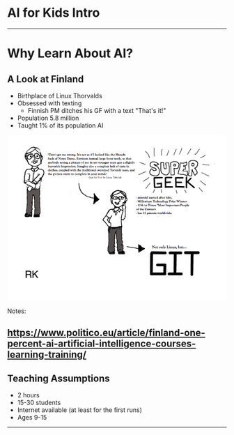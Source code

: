 # AI for Kids Intro
---

# Why Learn About AI?

## A Look at Finland
    
* Birthplace of Linux Thorvalds
* Obsessed with texting
  - Finnish PM ditches his GF with a text "That's it!"
* Population 5.8 million
* Taught 1% of its population AI

![](../artwork/Linus_Torvalds_story.png)


Notes:

https://www.politico.eu/article/finland-one-percent-ai-artificial-intelligence-courses-learning-training/
---

## Teaching Assumptions

* 2 hours
* 15-30 students
* Internet available (at least for the first runs)
* Ages 9-15
---

